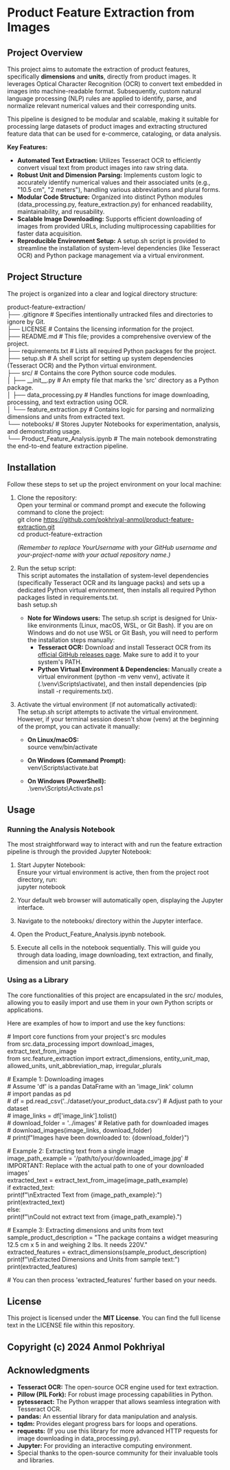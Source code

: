 # **Product Feature Extraction from Images**

## **Project Overview**

This project aims to automate the extraction of product features, specifically **dimensions** and **units**, directly from product images. It leverages Optical Character Recognition (OCR) to convert text embedded in images into machine-readable format. Subsequently, custom natural language processing (NLP) rules are applied to identify, parse, and normalize relevant numerical values and their corresponding units.

This pipeline is designed to be modular and scalable, making it suitable for processing large datasets of product images and extracting structured feature data that can be used for e-commerce, cataloging, or data analysis.

**Key Features:**

* **Automated Text Extraction:** Utilizes Tesseract OCR to efficiently convert visual text from product images into raw string data.  
* **Robust Unit and Dimension Parsing:** Implements custom logic to accurately identify numerical values and their associated units (e.g., "10.5 cm", "2 meters"), handling various abbreviations and plural forms.  
* **Modular Code Structure:** Organized into distinct Python modules (data\_processing.py, feature\_extraction.py) for enhanced readability, maintainability, and reusability.  
* **Scalable Image Downloading:** Supports efficient downloading of images from provided URLs, including multiprocessing capabilities for faster data acquisition.  
* **Reproducible Environment Setup:** A setup.sh script is provided to streamline the installation of system-level dependencies (like Tesseract OCR) and Python package management via a virtual environment.

## **Project Structure**

The project is organized into a clear and logical directory structure:

product-feature-extraction/  
├── .gitignore             \# Specifies intentionally untracked files and directories to ignore by Git.  
├── LICENSE                \# Contains the licensing information for the project.  
├── README.md              \# This file; provides a comprehensive overview of the project.  
├── requirements.txt       \# Lists all required Python packages for the project.  
├── setup.sh               \# A shell script for setting up system dependencies (Tesseract OCR) and the Python virtual environment.  
├── src/                   \# Contains the core Python source code modules.  
│   ├── \_\_init\_\_.py        \# An empty file that marks the 'src' directory as a Python package.  
│   ├── data\_processing.py \# Handles functions for image downloading, processing, and text extraction using OCR.  
│   └── feature\_extraction.py \# Contains logic for parsing and normalizing dimensions and units from extracted text.  
└── notebooks/             \# Stores Jupyter Notebooks for experimentation, analysis, and demonstrating usage.  
    └── Product\_Feature\_Analysis.ipynb \# The main notebook demonstrating the end-to-end feature extraction pipeline.

## **Installation**

Follow these steps to set up the project environment on your local machine:

1. Clone the repository:  
   Open your terminal or command prompt and execute the following command to clone the project:  
   git clone https://github.com/pokhriyal-anmol/product-feature-extraction.git  
   cd product-feature-extraction

   *(Remember to replace YourUsername with your GitHub username and your-project-name with your actual repository name.)*  
2. Run the setup script:  
   This script automates the installation of system-level dependencies (specifically Tesseract OCR and its language packs) and sets up a dedicated Python virtual environment, then installs all required Python packages listed in requirements.txt.  
   bash setup.sh

   * **Note for Windows users:** The setup.sh script is designed for Unix-like environments (Linux, macOS, WSL, or Git Bash). If you are on Windows and do not use WSL or Git Bash, you will need to perform the installation steps manually:  
     * **Tesseract OCR:** Download and install Tesseract OCR from its [official GitHub releases page](https://github.com/tesseract-ocr/tesseract/wiki/Downloads). Make sure to add it to your system's PATH.  
     * **Python Virtual Environment & Dependencies:** Manually create a virtual environment (python \-m venv venv), activate it (.\\venv\\Scripts\\activate), and then install dependencies (pip install \-r requirements.txt).  
3. Activate the virtual environment (if not automatically activated):  
   The setup.sh script attempts to activate the virtual environment. However, if your terminal session doesn't show (venv) at the beginning of the prompt, you can activate it manually:  
   * **On Linux/macOS:**  
     source venv/bin/activate

   * **On Windows (Command Prompt):**  
     venv\\Scripts\\activate.bat

   * **On Windows (PowerShell):**  
     .\\venv\\Scripts\\Activate.ps1

## **Usage**

### **Running the Analysis Notebook**

The most straightforward way to interact with and run the feature extraction pipeline is through the provided Jupyter Notebook:

1. Start Jupyter Notebook:  
   Ensure your virtual environment is active, then from the project root directory, run:  
   jupyter notebook

2. Your default web browser will automatically open, displaying the Jupyter interface.  
3. Navigate to the notebooks/ directory within the Jupyter interface.  
4. Open the Product\_Feature\_Analysis.ipynb notebook.  
5. Execute all cells in the notebook sequentially. This will guide you through data loading, image downloading, text extraction, and finally, dimension and unit parsing.

### **Using as a Library**

The core functionalities of this project are encapsulated in the src/ modules, allowing you to easily import and use them in your own Python scripts or applications.

Here are examples of how to import and use the key functions:

\# Import core functions from your project's src modules  
from src.data\_processing import download\_images, extract\_text\_from\_image  
from src.feature\_extraction import extract\_dimensions, entity\_unit\_map, allowed\_units, unit\_abbreviation\_map, irregular\_plurals

\# Example 1: Downloading images  
\# Assume 'df' is a pandas DataFrame with an 'image\_link' column  
\# import pandas as pd  
\# df \= pd.read\_csv('../dataset/your\_product\_data.csv') \# Adjust path to your dataset  
\# image\_links \= df\['image\_link'\].tolist()  
\# download\_folder \= '../images' \# Relative path for downloaded images  
\# download\_images(image\_links, download\_folder)  
\# print(f"Images have been downloaded to: {download\_folder}")

\# Example 2: Extracting text from a single image  
image\_path\_example \= '/path/to/your/downloaded\_image.jpg' \# IMPORTANT: Replace with the actual path to one of your downloaded images'  
extracted\_text \= extract\_text\_from\_image(image\_path\_example)  
if extracted\_text:  
    print(f"\\nExtracted Text from {image\_path\_example}:")  
    print(extracted\_text)  
else:  
    print(f"\\nCould not extract text from {image\_path\_example}.")

\# Example 3: Extracting dimensions and units from text  
sample\_product\_description \= "The package contains a widget measuring 12.5 cm x 5 in and weighing 2 lbs. It needs 220V."  
extracted\_features \= extract\_dimensions(sample\_product\_description)  
print(f"\\nExtracted Dimensions and Units from sample text:")  
print(extracted\_features)

\# You can then process 'extracted\_features' further based on your needs.


## **License**

This project is licensed under the **MIT License**. You can find the full license text in the LICENSE file within this repository.

## **Copyright (c) 2024 Anmol Pokhriyal**

## **Acknowledgments**

* **Tesseract OCR:** The open-source OCR engine used for text extraction.  
* **Pillow (PIL Fork):** For robust image processing capabilities in Python.  
* **pytesseract:** The Python wrapper that allows seamless integration with Tesseract OCR.  
* **pandas:** An essential library for data manipulation and analysis.  
* **tqdm:** Provides elegant progress bars for loops and operations.  
* **requests:** (If you use this library for more advanced HTTP requests for image downloading in data\_processing.py).  
* **Jupyter:** For providing an interactive computing environment.  
* Special thanks to the open-source community for their invaluable tools and libraries.